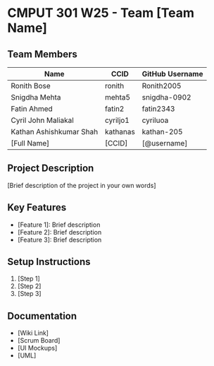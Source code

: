# CMPUT 301 W25 - Team [Team Name]

## Team Members

| Name        | CCID   | GitHub Username |
| ----------- | ------ | --------------- |
| Ronith Bose | ronith | Ronith2005     |
| Snigdha Mehta | mehta5 | snigdha-0902     |
| Fatin Ahmed | fatin2 | fatin2343     | 
| Cyril John Maliakal | cyriljo1 | cyriluoa     |
| Kathan Ashishkumar Shah| kathanas| kathan-205    |
| [Full Name] | [CCID] | [@username]     |

## Project Description

[Brief description of the project in your own words]

## Key Features

- [Feature 1]: Brief description
- [Feature 2]: Brief description
- [Feature 3]: Brief description

## Setup Instructions

1. [Step 1]
2. [Step 2]
3. [Step 3]

## Documentation

- [Wiki Link]
- [Scrum Board]
- [UI Mockups]
- [UML]
